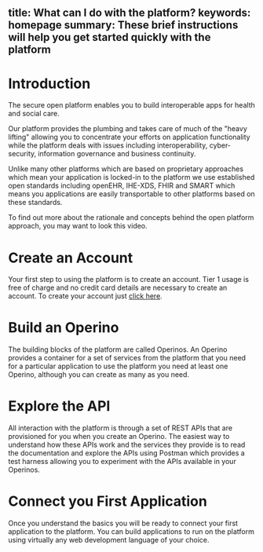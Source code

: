 title: What can I do with the platform? 
keywords: 
homepage summary:
These brief instructions will help you get started quickly with the platform
---

# Introduction

The secure open platform enables you to build interoperable apps for
health and social care.

Our platform provides the plumbing and takes care of much of the "heavy
lifting" allowing you to concentrate your efforts on application
functionality while the platform deals with issues including
interoperability, cyber-security, information governance and business
continuity.

Unlike many other platforms which are based on proprietary approaches
which mean your application is locked-in to the platform we use
established open standards including openEHR, IHE-XDS, FHIR and SMART
which means you applications are easily transportable to other platforms
based on these standards.

To find out more about the rationale and concepts behind the open
platform approach, you may want to look this video.

# Create an Account

Your first step to using the platform is to create an account. Tier 1
usage is free of charge and no credit card details are necessary to
create an account. To create your account just [click
here](http://c4h.noesis.limited/#/register).

# Build an Operino

The building blocks of the platform are called Operinos. An Operino
provides a container for a set of services from the platform that you
need for a particular application to use the platform you need at least
one Operino, although you can create as many as you need.

# Explore the API

All interaction with the platform is through a set of REST APIs that are
provisioned for you when you create an Operino. The easiest way to
understand how these APIs work and the services they provide is to read
the documentation and explore the APIs using Postman which provides a
test harness allowing you to experiment with the APIs available in your
Operinos.

# Connect you First Application

Once you understand the basics you will be ready to connect your first
application to the platform. You can build applications to run on the
platform using virtually any web development language of your choice.
